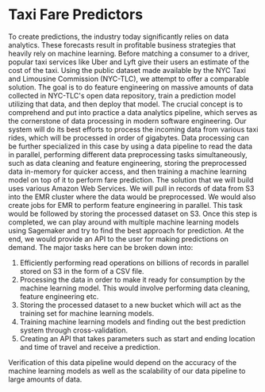 # Taxi Fare Predictors
To create predictions, the industry today significantly relies on data analytics. These forecasts result in profitable business strategies that heavily rely on machine learning. 
Before matching a consumer to a driver, popular taxi services like Uber and Lyft give their users an estimate of the cost of the taxi. 
Using the public dataset made available by the NYC Taxi and Limousine Commission (NYC-TLC), we attempt to offer a comparable solution. 
The goal is to do feature engineering on massive amounts of data collected in NYC-TLC's open data repository, train a prediction model utilizing that data, and then deploy that model. 
The crucial concept is to comprehend and put into practice a data analytics pipeline, which serves as the cornerstone of data processing in modern software engineering.
Our system will do its best efforts to process the incoming data from various taxi rides, which will be processed in order of gigabytes. 
Data processing can be further specialized in this case by using a data pipeline to read the data in parallel, performing different data preprocessing tasks simultaneously, such as data cleaning and feature engineering, storing the preprocessed data in-memory for quicker access, and then training a machine learning model on top of it to perform fare prediction. 
The solution that we will build uses various Amazon Web Services. We will pull in records of data from S3 into the EMR cluster where the data would be preprocessed. 
We would also create jobs for EMR to perform feature engineering in parallel. This task would be followed by storing the processed dataset on S3. 
Once this step is completed, we can play around with multiple machine learning models using Sagemaker and try to find the best approach for prediction. 
At the end, we would provide an API to the user for making predictions on demand.
The major tasks here can be broken down into:
1) Efficiently performing read operations on billions of records in parallel stored on S3 in the form of a CSV file.
2) Processing the data in order to make it ready for consumption by the machine learning model. This would involve performing data cleaning, feature engineering etc.
3) Storing the processed dataset to a new bucket which will act as the training set for machine learning models.
4) Training machine learning models and finding out the best prediction system through cross-validation.
5) Creating an API that takes parameters such as start and ending location and time of travel and receive a prediction.

Verification of this data pipeline would depend on the accuracy of the machine learning models as well as the scalability of our data pipeline to large amounts of data. 
